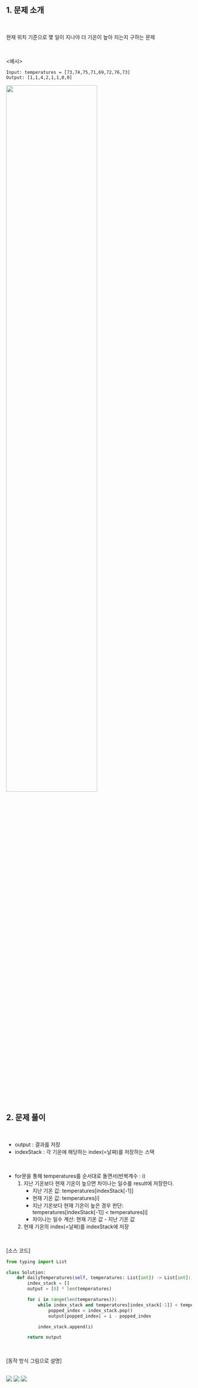 ​

## 1. 문제 소개

<br>

현재 위치 기준으로 몇 일이 지나야 더 기온이 높아 지는지 구하는 문제

<br>

<예시>
```text
Input: temperatures = [73,74,75,71,69,72,76,73]
Output: [1,1,4,2,1,1,0,0]
```

<img src = "https://github.com/Hambak-note/coding-test-practice/assets/104403136/de51b50c-729f-4d71-9ed0-d050cdccb35e" width="70%">



<br>
<br>


## 2. 문제 풀이

<br>

- output : 결과를 저장
- indexStack : 각 기온에 해당하는 index(=날짜)를 저장하는 스택

<br>

- for문을 통해 temperatures를 순서대로 돌면서(반복계수 : i)
   1.  지난 기온보다 현재 기온이 높으면 차이나는 일수를 result에 저장한다.
       - 지난 기온 값: temperatures[indexStack[-1]]
       - 현재 기온 값: temperatures[i]
       - 지난 기온보다 현재 기온이 높은 경우 판단: temperatures[indexStack[-1]] < temperatures[i]
       - 차이나는 일수 계산: 현재 기온 값 - 지난 기온 값
  2. 현재 기온의 index(=날짜)를 indexStack에 저장

<br>

[소스 코드]
```python
from typing import List

class Solution:
    def dailyTemperatures(self, temperatures: List[int]) -> List[int]:
        index_stack = []
        output = [0] * len(temperatures)

        for i in range(len(temperatures)):
            while index_stack and temperatures[index_stack[-1]] < temperatures[i]:
                popped_index = index_stack.pop()
                output[popped_index] = i - popped_index

            index_stack.append(i)

        return output
```

 <br>

 [동작 방식 그림으로 설명]

 <br>

<img src="https://github.com/Hambak-note/coding-test-practice/assets/104403136/f16c15d0-9060-4ca4-a5ac-6114ef1ce548">
<img src="https://github.com/Hambak-note/coding-test-practice/assets/104403136/4ddfbc6d-8b60-4a21-9fb8-fe9301ec9d41">
<img src="https://github.com/Hambak-note/coding-test-practice/assets/104403136/33788008-7ddc-4c85-8e0e-ff901a679cde">

